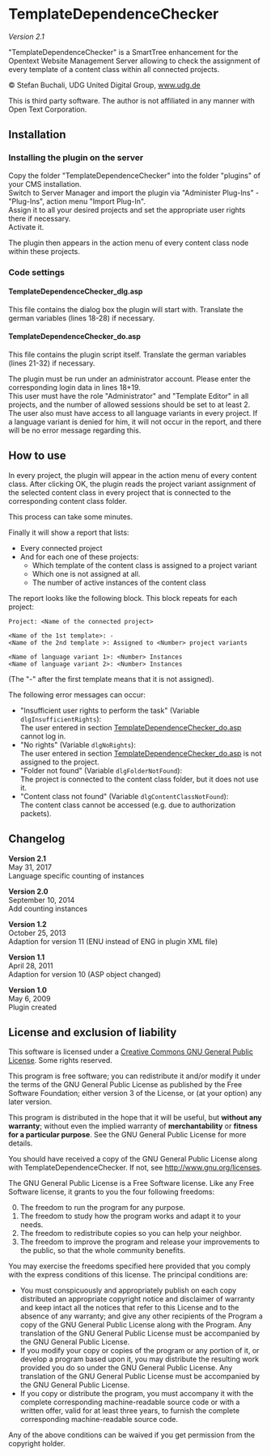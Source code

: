 # TemplateDependenceChecker
_Version 2.1_

"TemplateDependenceChecker" is a SmartTree enhancement for the Opentext Website Management Server allowing to check the assignment of every template of a content class within all connected projects.

© Stefan Buchali, UDG United Digital Group, www.udg.de

This is third party software. The author is not affiliated in any manner with Open Text Corporation.

## Installation

### Installing the plugin on the server

Copy the folder "TemplateDependenceChecker" into the folder "plugins" of your CMS installation.  
Switch to Server Manager and import the plugin via "Administer Plug-Ins" - "Plug-Ins", action menu "Import Plug-In".  
Assign it to all your desired projects and set the appropriate user rights there if necessary.  
Activate it.

The plugin then appears in the action menu of every content class node within these projects.

###  Code settings

#### TemplateDependenceChecker_dlg.asp

This file contains the dialog box the plugin will start with. Translate the german variables (lines 18-28) if necessary.

####  TemplateDependenceChecker_do.asp

This file contains the plugin script itself. Translate the german variables (lines 21-32) if necessary.

The plugin must be run under an administrator account. Please enter the corresponding login data in lines 18+19.  
This user must have the role "Administrator" and "Template Editor" in all projects, and the number of allowed sessions should be set to at least 2.  
The user also must have access to all language variants in every project. If a language variant is denied for him, it will not occur in the report, and there will be no error message regarding this.

## How to use

In every project, the plugin will appear in the action menu of every content class. After clicking OK, the plugin reads the project variant assignment of the selected content 
class in every project that is connected to the corresponding content class folder.

This process can take some minutes.

Finally it will show a report that lists:

- Every connected project
- And for each one of these projects:
  - Which template of the content class is assigned to a project variant
  - Which one is not assigned at all.
  - The number of active instances of the content class

The report looks like the following block. This block repeats for each project:

```
Project: <Name of the connected project>

<Name of the 1st template>: -  
<Name of the 2nd template >: Assigned to <Number> project variants

<Name of language variant 1>: <Number> Instances
<Name of language variant 2>: <Number> Instances
```

(The "-" after the first template means that it is not assigned).

The following error messages can occur:

- "Insufficient user rights to perform the task" (Variable `dlgInsufficientRights`):  
  The user entered in section [TemplateDependenceChecker_do.asp](#templatedependencechecker_doasp) cannot log in.
- "No rights" (Variable `dlgNoRights`):  
  The user entered in section [TemplateDependenceChecker_do.asp](#templatedependencechecker_doasp) is not assigned to the project.
- "Folder not found" (Variable `dlgFolderNotFound`):  
  The project is connected to the content class folder, but it does not use it.
- "Content class not found" (Variable `dlgContentClassNotFound`):  
  The content class cannot be accessed (e.g. due to authorization packets).

## Changelog

**Version 2.1**  
May 31, 2017  
Language specific counting of instances

**Version 2.0**  
September 10, 2014  
Add counting instances

**Version 1.2**  
October 25, 2013  
Adaption for version 11 (ENU instead of ENG in plugin XML file)

**Version 1.1**  
April 28, 2011  
Adaption for version 10 (ASP object changed)

**Version 1.0**  
May 6, 2009  
Plugin created

## License and exclusion of liability

This software is licensed under a [Creative Commons GNU General Public License](http://creativecommons.org/licenses/GPL/2.0/). Some rights reserved.

This program is free software; you can redistribute it and/or modify it under the terms of the GNU General Public License as published by the Free Software Foundation; either version 3 of the License, or (at your option) any later version.

This program is distributed in the hope that it will be useful, but **without any warranty**; without even the implied warranty of **merchantability** or **fitness for a particular purpose**. See the GNU General Public License for more details.

You should have received a copy of the GNU General Public License along with TemplateDependenceChecker.  If not, see http://www.gnu.org/licenses.

The GNU General Public License is a Free Software license. Like any Free Software license, it grants to you the four following freedoms:

0. The freedom to run the program for any purpose.
1. The freedom to study how the program works and adapt it to your needs.
2. The freedom to redistribute copies so you can help your neighbor.
3. The freedom to improve the program and release your improvements to the public, so that the whole community benefits.

You may exercise the freedoms specified here provided that you comply with the express conditions of this license. The principal conditions are:

- You must conspicuously and appropriately publish on each copy distributed an appropriate copyright notice and disclaimer of warranty and keep intact all the notices that refer to this License and to the absence of any warranty; and give any other recipients of the Program a copy of the GNU General Public License along with the Program. Any translation of the GNU General Public License must be accompanied by the GNU General Public License.
- If you modify your copy or copies of the program or any portion of it, or develop a program based upon it, you may distribute the resulting work provided you do so under the GNU General Public License. Any translation of the GNU General Public License must be accompanied by the GNU General Public License.
- If you copy or distribute the program, you must accompany it with the complete corresponding machine-readable source code or with a written offer, valid for at least three years, to furnish the complete corresponding machine-readable source code.

Any of the above conditions can be waived if you get permission from the copyright holder.